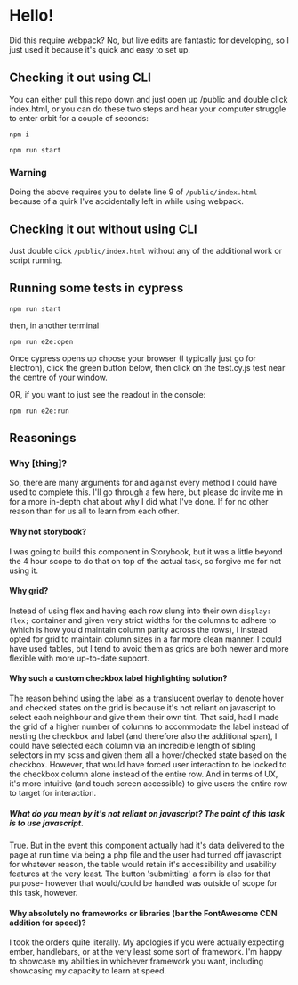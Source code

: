 # Hello!

Did this require webpack? No, but live edits are fantastic for developing, so I just used it because it's quick and easy to set up.

## Checking it out using CLI

You can either pull this repo down and just open up /public and double click index.html, or you can do these two steps and hear your computer struggle to enter orbit for a couple of seconds:

`npm i`

`npm run start`

### Warning

Doing the above requires you to delete line 9 of `/public/index.html` because of a quirk I've accidentally left in while using webpack.

## Checking it out without using CLI

Just double click `/public/index.html` without any of the additional work or script running.

## Running some tests in cypress

`npm run start`

then, in another terminal

`npm run e2e:open`

Once cypress opens up choose your browser (I typically just go for Electron), click the green button below, then click on the test.cy.js test near the centre of your window.

OR, if you want to just see the readout in the console:

`npm run e2e:run`

## Reasonings

### Why [thing]?

So, there are many arguments for and against every method I could have used to complete this. I'll go through a few here, but please do invite me in for a more in-depth chat about why I did what I've done. If for no other reason than for us all to learn from each other.

#### Why not storybook?

I was going to build this component in Storybook, but it was a little beyond the 4 hour scope to do that on top of the actual task, so forgive me for not using it.

#### Why grid?

Instead of using flex and having each row slung into their own `display: flex;` container and given very strict widths for the columns to adhere to (which is how you'd maintain column parity across the rows), I instead opted for grid to maintain column sizes in a far more clean manner. I could have used tables, but I tend to avoid them as grids are both newer and more flexible with more up-to-date support.

#### Why such a custom checkbox label highlighting solution?

The reason behind using the label as a translucent overlay to denote hover and checked states on the grid is because it's not reliant on javascript to select each neighbour and give them their own tint. That said, had I made the grid of a higher number of columns to accommodate the label instead of nesting the checkbox and label (and therefore also the additional span), I could have selected each column via an incredible length of sibling selectors in my scss and given them all a hover/checked state based on the checkbox. However, that would have forced user interaction to be locked to the checkbox column alone instead of the entire row. And in terms of UX, it's more intuitive (and touch screen accessible) to give users the entire row to target for interaction.

##### What do you mean by it's not reliant on javascript? The point of this task is to use javascript.

True. But in the event this component actually had it's data delivered to the page at run time via being a php file and the user had turned off javascript for whatever reason, the table would retain it's accessibility and usability features at the very least. The button 'submitting' a form is also for that purpose- however that would/could be handled was outside of scope for this task, however.

#### Why absolutely no frameworks or libraries (bar the FontAwesome CDN addition for speed)?

I took the orders quite literally. My apologies if you were actually expecting ember, handlebars, or at the very least some sort of framework. I'm happy to showcase my abilities in whichever framework you want, including showcasing my capacity to learn at speed.